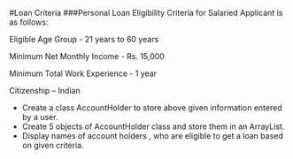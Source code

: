 
#Loan Criteria
###Personal Loan Eligibility Criteria for Salaried Applicant is as follows:

Eligible Age Group - 21 years to 60 years

Minimum Net Monthly Income - Rs. 15,000

Minimum Total Work Experience - 1 year

Citizenship – Indian

- Create a class AccountHolder to store above given information entered by a user. 
- Create 5 objects of AccountHolder class and store them in an ArrayList. 
- Display names of account holders , who are eligible to get a loan based on given criteria.